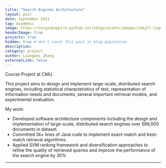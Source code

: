 ```yaml
---
title: "Search Engines Architecture"
layout: post
date: September 2021
tag: Academic
image: https://sergiokopplin.github.io/indigo/assets/images/jekyll-logo-light-solid.png
headerImage: true
projects: true
hidden: true # don't count this post in blog pagination
description:
category: project
author: Liangwei Zhang
externalLink: false
---
```


Course Project at CMU.

This project aims to design and implement large-scale, distributed search engines, including statistical characteristics of text, representation of information needs and documents, several important retrieval models, and experimental evaluation.

My work:
- Developed software architecture components including the design and implementation of large-scale, distributed
search engines over 588,000 documents in dataset.
- Committed 3k+ lines of Java code to implement exact-match and best-match retrieval algorithms.
- Applied SVM ranking framework and diversification approaches to refine the quality of retrieved queries and improve the performance of the search engine by 30%

---
